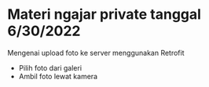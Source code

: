 # Materi ngajar private tanggal 6/30/2022

Mengenai upload foto ke server menggunakan Retrofit
 - Pilih foto dari galeri
 - Ambil foto lewat kamera
